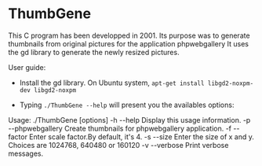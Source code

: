 ThumbGene
=============

This C program has been developped in 2001.
Its purpose was to generate thumbnails from original pictures for the application phpwebgallery 
It uses the gd library to generate the newly resized pictures.

User guide:
- Install the gd library. On Ubuntu system,
`apt-get install libgd2-noxpm-dev libgd2-noxpm`

- Typing `./ThumbGene --help` will present you the availables options:


Usage: ./ThumbGene [options] 
 -h      --help             Display this usage information.
 -p      --phpwebgallery    Create thumbnails for phpwebgallery application.
 -f      --factor           Enter scale factor.By default, it's 4.
 -s      --size             Enter the size of x and y. Choices are 1024768, 640480 or 160120
 -v      --verbose          Print verbose messages.

